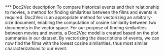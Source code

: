 *** Doc2Vec description
To compare historical events and their relationship to movies, 
a method for finding similarities between the films and events is required. Doc2Vec is an appropriate method for vectorizing an arbitrary-size document, enabling the computation of cosine similarity between two documents in the vector space. For our purpose of finding similarities between movies and events, a Doc2Vec model is created based on the plot summaries in our dataset. By vectorizing the descriptions of events, we can now find the films with the lowest cosine similarities, thus most similar characterizations to our event.

